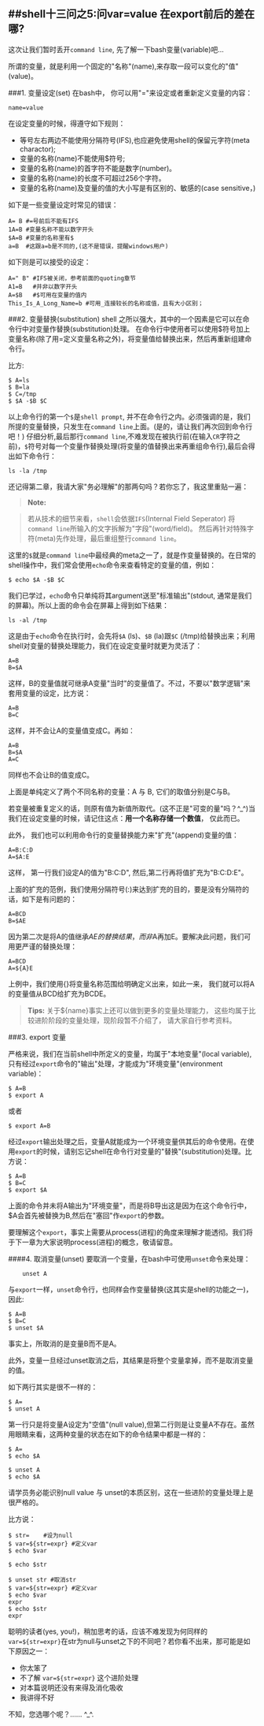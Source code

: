 ##shell十三问之5:问var=value 在export前后的差在哪?
----------------------------------------------------


这次让我们暂时丢开`command line`, 先了解一下bash变量(variable)吧...

所谓的变量，就是利用一个固定的"名称"(name),来存取一段可以变化的"值"(value)。


###1. 变量设定(set)
在bash中， 你可以用"="来设定或者重新定义变量的内容：

```shell
name=value
```

在设定变量的时候，得遵守如下规则：
 
- 等号左右两边不能使用分隔符号(IFS),也应避免使用shell的保留元字符(meta charactor); 
- 变量的名称(name)不能使用$符号;
- 变量的名称(name)的首字符不能是数字(number)。
- 变量的名称(name)的长度不可超过256个字符。
- 变量的名称(name)及变量的值的大小写是有区别的、敏感的(case sensitive，) 

如下是一些变量设定时常见的错误：
```shell
A= B #=号前后不能有IFS
1A=B #变量名称不能以数字开头
$A=B #变量的名称里有$
a=B  #这跟a=b是不同的,(这不是错误，提醒windows用户)
```

如下则是可以接受的设定：
```shell
A=" B" #IFS被关闭，参考前面的quoting章节
A1=B   #并非以数字开头
A=$B   #$可用在变量的值内
This_Is_A_Long_Name=b #可用_连接较长的名称或值，且有大小区别；
```

###2. 变量替换(substitution)
shell 之所以强大，其中的一个因素是它可以在命令行中对变量作替换(substitution)处理。
在命令行中使用者可以使用$符号加上变量名称(除了用=定义变量名称之外)，将变量值给替换出来，然后再重新组建命令行。

比方:
```shell
$ A=ls
$ B=la
$ C=/tmp
$ $A -$B $C
```
以上命令行的第一个`$`是`shell prompt`, 并不在命令行之内。必须强调的是，我们所提的变量替换，只发生在`command line`上面。(是的，请让我们再次回到命令行吧！) 仔细分析,最后那行`command line`,不难发现在被执行前(在输入`CR`字符之前)，`$`符号对每一个变量作替换处理(将变量的值替换出来再重组命令行),最后会得出如下命令行：
```shell
ls -la /tmp
```

还记得第二章，我请大家"务必理解"的那两句吗？若你忘了，我这里重贴一遍：

> **Note:**

> 若从技术的细节来看，`shell`会依据`IFS`(Internal Field Seperator)
> 将`command line`所输入的文字拆解为"字段"(word/field)。
> 然后再针对特殊字符(meta)先作处理，最后重组整行`command line`。


这里的`$`就是`command line`中最经典的meta之一了，就是作变量替换的。在日常的shell操作中，我们常会使用`echo`命令来查看特定的变量的值，例如：
```shell
$ echo $A -$B $C
```
我们已学过，`echo`命令只单纯将其argument送至"标准输出"(stdout, 通常是我们的屏幕)。所以上面的命令会在屏幕上得到如下结果：
```shell
ls -al /tmp
```
这是由于`echo`命令在执行时，会先将`$A` (ls)、`$B` (la)跟`$C` (/tmp)给替换出来；利用shell对变量的替换处理能力，我们在设定变量时就更为灵活了：
```shell
A=B
B=$A
```
这样，B的变量值就可继承A变量"当时"的变量值了。不过，不要以"数学逻辑"来套用变量的设定，比方说：
```shell
A=B
B=C
```
这样，并不会让A的变量值变成C。再如：
```shell
A=B
B=$A
A=C
```
同样也不会让B的值变成C。

上面是单纯定义了两个不同名称的变量：A 与 B, 它们的取值分别是C与B。

若变量被重复定义的话，则原有值为新值所取代。(这不正是"可变的量"吗？^_^)当我们在设定变量的时候，请记住这点：**用一个名称存储一个数值**， 仅此而已。

此外， 我们也可以利用命令行的变量替换能力来"扩充"(append)变量的值：
```shell
A=B:C:D
A=$A:E

```
这样， 第一行我们设定A的值为"B:C:D", 然后,第二行再将值扩充为"B:C:D:E"。

上面的扩充的范例，我们使用分隔符号(:)来达到扩充的目的，要是没有分隔符的话，如下是有问题的：
```shell
A=BCD
B=$AE
```
因为第二次是将A的值继承$AE的替换结果，而非$A再加E。要解决此问题，我们可用更严谨的替换处理：
```shell
A=BCD
A=${A}E
```

上例中，我们使用{}将变量名称范围给明确定义出来，如此一来， 我们就可以将A的变量值从BCD给扩充为BCDE。

> **Tips:**
> 关于${name}事实上还可以做到更多的变量处理能力，
> 这些均属于比较进阶阶段的变量处理，现阶段暂不介绍了，
> 请大家自行参考资料。

###3. export 变量

严格来说，我们在当前shell中所定义的变量，均属于"本地变量"(local variable), 只有经过`export`命令的"输出"处理，才能成为"环境变量"(environment variable)：
```shell
$ A=B
$ export A
```
或者
```shell
$ export A=B
```
经过`export`输出处理之后，变量A就能成为一个环境变量供其后的命令使用。在使用`export`的时候，请别忘记shell在命令行对变量的"替换"(substitution)处理。比方说：
```shell
$ A=B
$ B=C
$ export $A
```
上面的命令并未将A输出为"环境变量"，而是将B导出这是因为在这个命令行中，$A会首先被替换为B,然后在"塞回"作`export`的参数。

要理解这个`export`，事实上需要从process(进程)的角度来理解才能透彻。我们将于下一章为大家说明process(进程)的概念，敬请留意。


####4. 取消变量(unset)
要取消一个变量，在bash中可使用`unset`命令来处理：
```shell
    unset A
```
与`export`一样，`unset`命令行，也同样会作变量替换(这其实是shell的功能之一)，因此:
```shell
$ A=B
$ B=C
$ unset $A
```
事实上，所取消的是变量B而不是A。

此外，变量一旦经过unset取消之后，其结果是将整个变量拿掉，而不是取消变量的值。

如下两行其实是很不一样的：
```shell
$ A=
$ unset A
```
第一行只是将变量A设定为"空值"(null value),但第二行则是让变量A不存在。虽然用眼睛来看，这两种变量的状态在如下的命令结果中都是一样的：
```shell
$ A=
$ echo $A

$ unset A
$ echo $A
```
请学员务必能识别null value 与 unset的本质区别，这在一些进阶的变量处理上是很严格的。

比方说：
```shell
$ str=    #设为null
$ var=${str=expr} #定义var
$ echo $var

$ echo $str

$ unset str #取消str
$ var=${str=expr} #定义var
$ echo $var
expr
$ echo $str
expr
```
聪明的读者(yes, you!)，稍加思考的话，应该不难发现为何同样的`var=${str=expr}`在str为null与unset之下的不同吧？若你看不出来，那可能是如下原因之一：

- 你太笨了
- 不了解 `var=${str=expr}` 这个进阶处理
- 对本篇说明还没有来得及消化吸收
- 我讲得不好

不知，您选哪个呢？...... ^_^.





